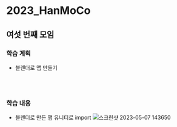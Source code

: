 # 2023_HanMoCo
## 여섯 번째 모임
### 학습 계획
- 블렌더로 맵 만들기

<br><br>
### 학습 내용
- 블렌더로 만든 맵 유니티로 import
![스크린샷 2023-05-07 143650](https://user-images.githubusercontent.com/100073324/236659843-0167aa40-a3f5-43b1-a5d3-13488597bd9e.png)
